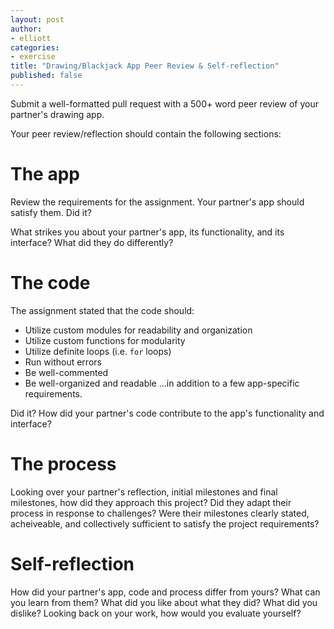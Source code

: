 ```yaml
---
layout: post
author:
- elliott
categories:
- exercise
title: "Drawing/Blackjack App Peer Review & Self-reflection"
published: false
---
```


Submit a well-formatted pull request with a 500+ word peer review of your partner's
drawing app.

Your peer review/reflection should contain the following sections:

# The app

Review the requirements for the assignment.  Your partner's app should satisfy them.  Did it?

What strikes you about your partner's app, its functionality, and its interface?  What did they do differently?

# The code

The assignment stated that the code should:

* Utilize custom modules for readability and organization
* Utilize custom functions for modularity
* Utilize definite loops (i.e. `for` loops)
* Run without errors
* Be well-commented
* Be well-organized and readable
...in addition to a few app-specific requirements.

Did it?  How did your partner's code contribute to the app's functionality and interface?

# The process

Looking over your partner's reflection, initial milestones and final milestones, how did they
approach this project?  Did they adapt their process in response to challenges?  Were their
milestones clearly stated, acheiveable, and collectively sufficient to satisfy the project
requirements?

# Self-reflection

How did your partner's app, code and process differ from yours?  What can you learn from them?
What did you like about what they did?  What did you dislike?  Looking back on your work,
how would you evaluate yourself?
